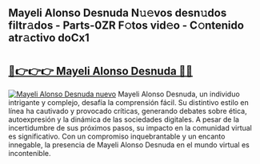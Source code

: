 ## Mayeli Alonso Desnuda N𝚞𝚎vos desn𝚞dos filtr𝚊dos - Parts-0ZR F𝚘tos vid𝚎o - C𝚘ntenido atr𝚊ctivo doCx1

# <h2><a href="http://mbcahob.tromn.icu/?c=Mayeli+Alonso+Desnuda">🔗👉👉👉 Mayeli Alonso Desnuda 🔗🔗</a></h2>

[![Mayeli Alonso Desnuda nuevo](https://i.imgur.com/pEAQMta.gif)](http://mbcahob.tromn.icu/?c=Mayeli+Alonso+Desnuda)
Mayeli Alonso Desnuda, un individuo intrigante y complejo, desafía la comprensión fácil. Su distintivo estilo en línea ha cautivado y provocado críticas, generando debates sobre ética, autoexpresión y la dinámica de las sociedades digitales. A pesar de la incertidumbre de sus próximos pasos, su impacto en la comunidad virtual es significativo. Con un compromiso inquebrantable y un encanto innegable, la presencia de Mayeli Alonso Desnuda en el mundo virtual es incontenible.

